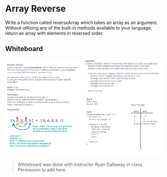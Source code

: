 # Array Reverse

Write a function called reverseArray which takes an array as an argument. Without utilizing any of the built-in methods available to your language, return an array with elements in reversed order.

## Whiteboard

![Reverse Array Whiteboard](../assets/reversearraywhiteboard.jpg)

> Whiteboard was done with instructor Ryan Gallaway in class. Permission to add here.

